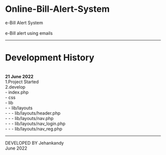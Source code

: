 # Online-Bill-Alert-System
e-Bill Alert System  
<br>
e-Bill alert using emails


************************************************

# Development History<br>
<br>
<b>21 June 2022</b><br>
1.Project Started<br>
2.develop <br>
  - index.php <br>
  - css <br>
  - lib <br>
  - - lib/layouts <br>
  - - - lib/layouts/header.php<br>
  - - - lib/layouts/nav.php<br>
  - - - lib/layouts/nav_login.php<br>
  - - - lib/layouts/nav_reg.php<br>




***********************************************


DEVELOPED BY Jehankandy<br>
June 2022
